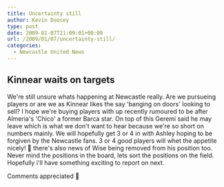 ```yaml
---
title: Uncertainty still
author: Kevin Doocey
type: post
date: 2009-01-07T21:09:01+00:00
url: /2009/01/07/uncertainty-still/
categories:
  - Newcastle United News
---
```


## Kinnear waits on targets

We're still unsure whats happening at Newcastle really. Are we pursueing players or are we as Kinnear likes the say 'banging on doors' looking to sell? I hope we're buying players with up recently rumoured to be after Almeria's 'Chico' a former Barca star. On top of this Geremi said he may leave which is what we don't want to hear because we're so short on numbers mainly. We will hopefully get 3 or 4 in with Ashley hoping to be forgiven by the Newcastle fans. 3 or 4 good players will whet the appetite nicely! 🙂 there's also news of Wise being removed from his position too. Never mind the positions in the board, lets sort the positions on the field. Hopefully i'll have something exciting to report on next.

Comments appreciated 🙂
